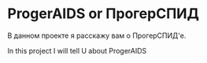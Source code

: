 # ProgerAIDS or ПрогерСПИД

В данном проекте я расскажу вам о ПрогерСПИД'е.

In this project I will tell U about ProgerAIDS